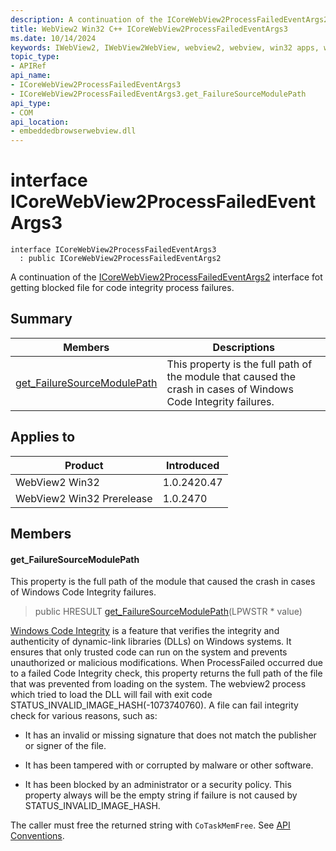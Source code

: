 ```yaml
---
description: A continuation of the ICoreWebView2ProcessFailedEventArgs2 interface fot getting blocked file for code integrity process failures.
title: WebView2 Win32 C++ ICoreWebView2ProcessFailedEventArgs3
ms.date: 10/14/2024
keywords: IWebView2, IWebView2WebView, webview2, webview, win32 apps, win32, edge, ICoreWebView2, ICoreWebView2Controller, browser control, edge html, ICoreWebView2ProcessFailedEventArgs3
topic_type: 
- APIRef
api_name:
- ICoreWebView2ProcessFailedEventArgs3
- ICoreWebView2ProcessFailedEventArgs3.get_FailureSourceModulePath
api_type:
- COM
api_location:
- embeddedbrowserwebview.dll
---
```


# interface ICoreWebView2ProcessFailedEventArgs3

```
interface ICoreWebView2ProcessFailedEventArgs3
  : public ICoreWebView2ProcessFailedEventArgs2
```

A continuation of the [ICoreWebView2ProcessFailedEventArgs2](icorewebview2processfailedeventargs2.md#icorewebview2processfailedeventargs2) interface fot getting blocked file for code integrity process failures.

## Summary

 Members                        | Descriptions
--------------------------------|---------------------------------------------
[get_FailureSourceModulePath](#get_failuresourcemodulepath) | This property is the full path of the module that caused the crash in cases of Windows Code Integrity failures.

## Applies to

Product                         | Introduced
--------------------------------|---------------------------------------------
WebView2 Win32            |    1.0.2420.47
WebView2 Win32 Prerelease |    1.0.2470

## Members

#### get_FailureSourceModulePath

This property is the full path of the module that caused the crash in cases of Windows Code Integrity failures.

> public HRESULT [get_FailureSourceModulePath](#get_failuresourcemodulepath)(LPWSTR * value)

[Windows Code Integrity](/mem/intune/user-help/you-need-to-enable-code-integrity) is a feature that verifies the integrity and authenticity of dynamic-link libraries (DLLs) on Windows systems. It ensures that only trusted code can run on the system and prevents unauthorized or malicious modifications. When ProcessFailed occurred due to a failed Code Integrity check, this property returns the full path of the file that was prevented from loading on the system. The webview2 process which tried to load the DLL will fail with exit code STATUS_INVALID_IMAGE_HASH(-1073740760). A file can fail integrity check for various reasons, such as:

* It has an invalid or missing signature that does not match the publisher or signer of the file.

* It has been tampered with or corrupted by malware or other software.

* It has been blocked by an administrator or a security policy. This property always will be the empty string if failure is not caused by STATUS_INVALID_IMAGE_HASH.

The caller must free the returned string with `CoTaskMemFree`. See [API Conventions](/microsoft-edge/webview2/concepts/win32-api-conventions#strings).

